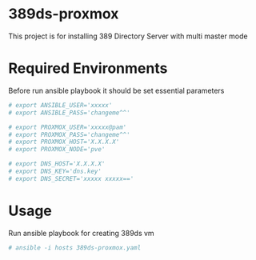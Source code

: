 # 389ds-proxmox
This project is for installing 389 Directory Server with multi master mode

# Required Environments
Before run ansible playbook it should be set essential parameters

```bash
# export ANSIBLE_USER='xxxxx'
# export ANSIBLE_PASS='changeme^^'

# export PROXMOX_USER='xxxxx@pam'
# export PROXMOX_PASS='changeme^^'
# export PROXMOX_HOST='X.X.X.X'
# export PROXMOX_NODE='pve'

# export DNS_HOST='X.X.X.X'
# export DNS_KEY='dns.key'
# export DNS_SECRET='xxxxx xxxxx=='

```

# Usage
Run ansible playbook for creating 389ds vm

```bash
# ansible -i hosts 389ds-proxmox.yaml

```
